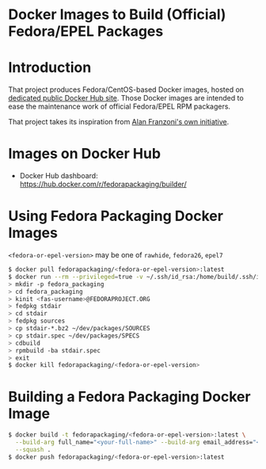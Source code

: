 Docker Images to Build (Official) Fedora/EPEL Packages
======================================================

# Introduction
That project produces Fedora/CentOS-based Docker images,
hosted on [dedicated public Docker Hub site](https://hub.docker.com/r/fedorapackaging/builder/).
Those Docker images are intended to ease the maintenance work of official Fedora/EPEL RPM packagers.

That project takes its inspiration from [Alan Franzoni's own initiative](http://github.com/alanfranz/docker-rpm-builder).

# Images on Docker Hub
* Docker Hub dashboard: https://hub.docker.com/r/fedorapackaging/builder/

# Using Fedora Packaging Docker Images
``<fedora-or-epel-version>`` may be one of ``rawhide``, ``fedora26``, ``epel7``

```bash
$ docker pull fedorapackaging/<fedora-or-epel-version>:latest
$ docker run --rm --privileged=true -v ~/.ssh/id_rsa:/home/build/.ssh/id_rsa -v ~/.ssh/id_rsa.pub:/home/build/.ssh/id_rsa.pub -it fedorapackaging/<fedora-or-epel-version>
> mkdir -p fedora_packaging
> cd fedora_packaging
> kinit <fas-username>@FEDORAPROJECT.ORG
> fedpkg stdair
> cd stdair
> fedpkg sources
> cp stdair-*.bz2 ~/dev/packages/SOURCES
> cp stdair.spec ~/dev/packages/SPECS
> cdbuild
> rpmbuild -ba stdair.spec
> exit
$ docker kill fedorapackaging/<fedora-or-epel-version>
```

# Building a Fedora Packaging Docker Image
```bash
$ docker build -t fedorapackaging/<fedora-or-epel-version>:latest \
  --build-arg full_name="<your-full-name>" --build-arg email_address="<your-email-address>" \
  --squash .
$ docker push fedorapackaging/<fedora-or-epel-version>:latest
```


